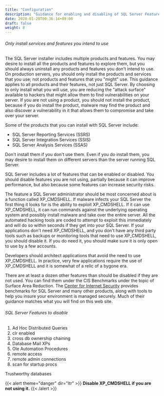 ```yaml
---
title: "Configuration"
description: "Guidance for enabling and disabling of SQL Server Features"
date: 2020-01-28T00:36:14+09:00
draft: false
weight: 8
---
```


###### Only install services and features you intend to use

The SQL Server installer includes multiple products and features.  You may desire to install all the products and features to explore them, but you should always uninstall any products and features you don't intend to use.  On production servers, you should only install the products and services that you use; not products and features that you "might" use.  This guidance applies to all products and their features, not just SQL Server.  By choosing to only install what you will use, you are reducing the "attack surface" available to hackers that might allow them to find vulnerabilities on your server.  If you are not using a product, you should not install the product, because if you do install the product, malware may find the product and also discover a vulnerability in it that allows them to compromise and take over your server.  

Some of the products that you can install with SQL Server include:

* SQL Server Reporting Services (SSRS)
* SQL Server Integration Services (SSIS)
* SQL Server Analysis Services (SSAS)

Don't install them if you don't use them.  Even if you do install them, you may desire to install them on different servers than the server running SQL Server.

SQL Server includes a lot of features that can be enabled or disabled.  You should disable features you are not using, partially because it can improve performance, but also because some features can increase security risks.

The feature a SQL Server administrator should be most concerned about is a function called XP_CMDSHELL.  If malware infects your SQL Server the first thing it looks for is the ability to exploit XP_CMDSHELL.  If it can use XP_CMDSHELL, it can run commands against the underlying operating system and possibly install malware and take over the entire server.  All the automated hacking tools are coded to attempt to exploit this immediately and will do so within seconds if they get into your SQL Server.  If your applications don't need XP_CMDSHELL, and you don't have any third party tools such as backups or monitoring tools that need to use XP_CMDSHELL, you should disable it.  If you do need it, you should make sure it is only open to use by a few accounts.

Developers should architect applications that avoid the need to use XP_CMDSHELL.  In practice, very few applications require the use of XP_CMDSHELL and it is somewhat of a relic of a bygone era.

There are at least a dozen other features than should be disabled if they are not used.  You can find them under the CIS Benchmarks under the topic of Surface Area Reduction.  The [Center for Internet Security](https://www.cisecurity.org/cis-benchmarks/) provides benchmarks for SQL Server and many other products, along with tools to help you insure your environment is managed securely.  Much of their guidance matches what you will find on this web site.

###### SQL Server Features to disable

1. Ad Hoc Distributed Queries
2. clr enabled
3. cross db ownership chaining
4. Database Mail XPs
5. Ole Automation Procedures
6. remote access
7. remote admin connections
8. scan for startup procs

Trustworthy databases



{{< alert theme="danger" dir="ltr" >}} **Disable XP_CMDSHELL if you are not using it.**
{{< /alert >}}